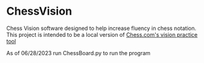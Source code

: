 # ChessVision
Chess Vision software designed to help increase fluency in chess notation. This project is intended to be a local version of [Chess.com's vision practice tool](https://www.chess.com/vision)

As of 06/28/2023 run ChessBoard.py to run the program
